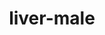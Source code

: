 ---
title: liver-male
release_version: v1.2
hra_release_version:
  - v1.1
  - v1.2
type: ref-organs
description: '[This reference organ](https://hubmapconsortium.github.io/ccf/pages/ccf-3d-reference-library.html) was created using data from the Visible Human Male, provided by the National Library of Medicine.'
creators:
  - 0000-0003-4066-7531
  - 0000-0002-3333-5646
project_leads:
  - 0000-0002-3321-6137
reviewers:
  - 0000-0003-1940-6740
  - 0000-0002-4174-2786
  - 0000-0003-1824-1067
creation_date: 2022-05-06T00:00:00
license: CC BY 4.0
publisher:  HuBMAP 
funder:  National Institutes of Health 
award_number:  OT2OD026671 
hubmap_id: HBM677.HVRF.764 
datatable: VH_M_Liver.glb
doi: https://doi.org/10.48539/HBM677.HVRF.764
---